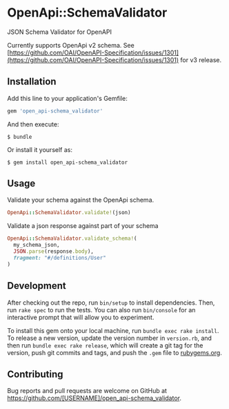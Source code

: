 # OpenApi::SchemaValidator

JSON Schema Validator for OpenAPI

Currently supports OpenApi v2 schema. See [https://github.com/OAI/OpenAPI-Specification/issues/1301](https://github.com/OAI/OpenAPI-Specification/issues/1301)
for v3 release.

## Installation

Add this line to your application's Gemfile:

```ruby
gem 'open_api-schema_validator'
```

And then execute:

    $ bundle

Or install it yourself as:

    $ gem install open_api-schema_validator

## Usage

Validate your schema against the OpenApi schema.
```ruby
OpenApi::SchemaValidator.validate!(json)
```

Validate a json response against part of your schema
```ruby
OpenApi::SchemaValidator.validate_schema!(
  my_schema_json,
  JSON.parse(response.body),
  fragment: "#/definitions/User"
)
```

## Development

After checking out the repo, run `bin/setup` to install dependencies. Then, run `rake spec` to run the tests. You can also run `bin/console` for an interactive prompt that will allow you to experiment.

To install this gem onto your local machine, run `bundle exec rake install`. To release a new version, update the version number in `version.rb`, and then run `bundle exec rake release`, which will create a git tag for the version, push git commits and tags, and push the `.gem` file to [rubygems.org](https://rubygems.org).

## Contributing

Bug reports and pull requests are welcome on GitHub at https://github.com/[USERNAME]/open_api-schema_validator.
